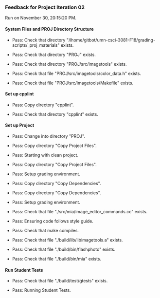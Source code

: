 ### Feedback for Project Iteration 02

Run on November 30, 20:15:20 PM.


#### System Files and PROJ Directory Structure

+ Pass: Check that directory "/lhome/gitbot/umn-csci-3081-F18/grading-scripts/_proj_materials" exists.

+ Pass: Check that directory "PROJ" exists.

+ Pass: Check that directory "PROJ/src/imagetools" exists.

+ Pass: Check that file "PROJ/src/imagetools/color_data.h" exists.

+ Pass: Check that file "PROJ/src/imagetools/Makefile" exists.


#### Set up cpplint

+ Pass: Copy directory "cpplint".



+ Pass: Check that directory "cpplint" exists.


#### Set up Project

+ Pass: Change into directory "PROJ".

+ Pass: Copy directory "Copy Project Files".



+ Pass: Starting with clean project.



+ Pass: Copy directory "Copy Project Files".



+ Pass: Setup grading environment.



+ Pass: Copy directory "Copy Dependencies".



+ Pass: Copy directory "Copy Dependencies".



+ Pass: Setup grading environment.



+ Pass: Check that file "./src/mia/image_editor_commands.cc" exists.

+ Pass: Ensuring code follows style guide.



+ Pass: Check that make compiles.



+ Pass: Check that file "./build/lib/libimagetools.a" exists.

+ Pass: Check that file "./build/bin/flashphoto" exists.

+ Pass: Check that file "./build/bin/mia" exists.


#### Run Student Tests

+ Pass: Check that file "./build/test/gtests" exists.

+ Pass: Running Student Tests.




